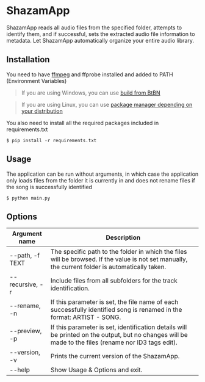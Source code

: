 # ShazamApp

ShazamApp reads all audio files from the specified folder, attempts to identify them, and if successful, sets the extracted audio file information to metadata. Let ShazamApp automatically organize your entire audio library.

## Installation

You need to have [ffmpeg](https://ffmpeg.org/) and ffprobe installed and added to PATH (Environment Variables)

> If you are using Windows, you can use [build from BtBN](https://github.com/BtbN/FFmpeg-Builds)

> If you are using Linux, you can use [package manager depending on your distribution](https://ffmpeg.org/download.html#build-linux)

You also need to install all the required packages included in requirements.txt

```
$ pip install -r requirements.txt
```

## Usage

The application can be run without arguments, in which case the application only loads files from the folder it is currently in and does not rename files if the song is successfully identified

```
$ python main.py
```

## Options

| Argument name   | Description                                                                                                                                          |
| --------------- | ---------------------------------------------------------------------------------------------------------------------------------------------------- |
| --path, -f TEXT | The specific path to the folder in which the files will be browsed. If the value is not set manually, the current folder is automatically taken.     |
| --recursive, -r | Include files from all subfolders for the track identification.                                                                                      |
| --rename, -n    | If this parameter is set, the file name of each successfully identified song is renamed in the format: ARTIST - SONG.                                |
| --preview, -p   | If this parameter is set, identification details will be printed on the output, but no changes will be made to the files (rename nor ID3 tags edit). |
| --version, -v   | Prints the current version of the ShazamApp.                                                                                                         |
| --help          | Show Usage & Options and exit.                                                                                                                       |
